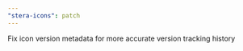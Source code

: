 ```yaml
---
"stera-icons": patch
---
```


Fix icon version metadata for more accurate version tracking history

